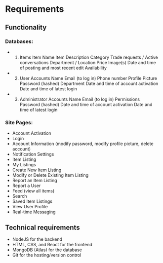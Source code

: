 # Requirements

## Functionality

### Databases:
* 1) Items
    Item Name
    Item Description
    Category
    Trade requests / Active conversations
    Department / Location
    Price
    Image(s)
    Date and time of posting and most recent edit
    Availability
* 2) User Accounts
    Name
    Email (to log in)
    Phone number
    Profile Picture
    Password (hashed)
    Department
    Date and time of account activation 
    Date and time of latest login 
* 3) Administrator Accounts
    Name
    Email (to log in)
    Permissions
    Password (hashed)
    Date and time of account activation 
    Date and time of latest login 

### Site Pages:
* Account Activation
* Login
* Account Information (modify password, modify profile picture, delete account)
* Notification Settings 
* Item Listing
* My Listings
* Create New Item Listing
* Modify or Delete Existing Item Listing
* Report an Item Listing
* Report a User
* Feed (view all items)
* Search 
* Saved Item Listings
* View User Profile
* Real-time Messaging


## Technical requirements
* NodeJS for the backend
* HTML, CSS, and React for the frontend
* MongoDB (Atlas) for the database
* Git for the hosting/version control
